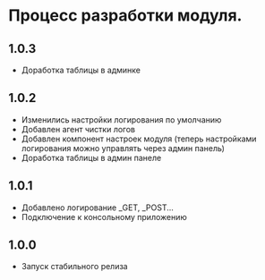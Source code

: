 Процесс разработки модуля.
==============
  
1.0.3
-----------------
  * Доработка таблицы в админке
  
1.0.2
-----------------
  * Изменились настройки логирования по умолчанию
  * Добавлен агент чистки логов
  * Добавлен компонент настроек модуля (теперь настройками логирования можно управлять через админ панель)
  * Доработка таблицы в админ панеле
  
1.0.1
-----------------
  * Добавлено логирование _GET, _POST...
  * Подключение к консольному приложению
  
1.0.0
-----------------
  * Запуск стабильного релиза